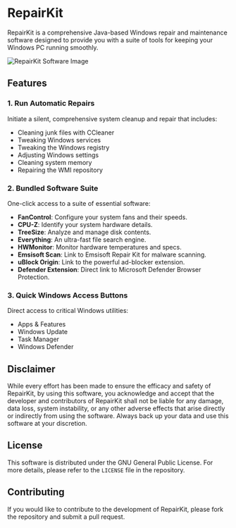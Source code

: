 # RepairKit

RepairKit is a comprehensive Java-based Windows repair and maintenance software designed to provide you with a suite of tools for keeping your Windows PC running smoothly.

![RepairKit Software Image](https://i.imgur.com/EBLPyZI.png)

## Features

### 1. **Run Automatic Repairs**
Initiate a silent, comprehensive system cleanup and repair that includes:
- Cleaning junk files with CCleaner
- Tweaking Windows services
- Tweaking the Windows registry
- Adjusting Windows settings
- Cleaning system memory
- Repairing the WMI repository

### 2. **Bundled Software Suite**
One-click access to a suite of essential software:

- **FanControl**: Configure your system fans and their speeds.
- **CPU-Z**: Identify your system hardware details.
- **TreeSize**: Analyze and manage disk contents.
- **Everything**: An ultra-fast file search engine.
- **HWMonitor**: Monitor hardware temperatures and specs.
- **Emsisoft Scan**: Link to Emsisoft Repair Kit for malware scanning.
- **uBlock Origin**: Link to the powerful ad-blocker extension.
- **Defender Extension**: Direct link to Microsoft Defender Browser Protection.

### 3. **Quick Windows Access Buttons**
Direct access to critical Windows utilities:
- Apps & Features
- Windows Update
- Task Manager
- Windows Defender

## Disclaimer
While every effort has been made to ensure the efficacy and safety of RepairKit, by using this software, you acknowledge and accept that the developer and contributors of RepairKit shall not be liable for any damage, data loss, system instability, or any other adverse effects that arise directly or indirectly from using the software. Always back up your data and use this software at your discretion.

## License

This software is distributed under the GNU General Public License. For more details, please refer to the `LICENSE` file in the repository.

## Contributing

If you would like to contribute to the development of RepairKit, please fork the repository and submit a pull request.
